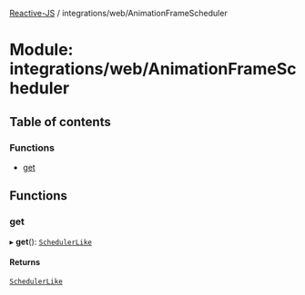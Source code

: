 [Reactive-JS](../README.md) / integrations/web/AnimationFrameScheduler

# Module: integrations/web/AnimationFrameScheduler

## Table of contents

### Functions

- [get](integrations_web_AnimationFrameScheduler.md#get)

## Functions

### get

▸ **get**(): [`SchedulerLike`](../interfaces/concurrent.SchedulerLike.md)

#### Returns

[`SchedulerLike`](../interfaces/concurrent.SchedulerLike.md)
